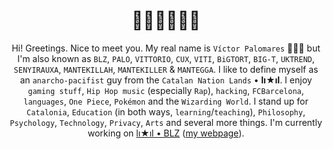 <h1 align="center">👋🏼👋🏼👋🏼</h1>

<div align="center">

Hi! Greetings. Nice to meet you. My real name is `Víctor Palomares` 👨🏻‍🏫 but I'm also known as `BLZ`, `PALO`, `VITTORIO`, `CUX`, `VITI`, `BiGTORT`, `BIG-T`, `UKTREND`, `SENYIRAUXA`, `MANTEKILLAH`, `MANTEKILLER` & `MANTEGGA`. I like to define myself as an `anarcho-pacifist` guy from the `Catalan Nation Lands` • **lı★ıl**. I enjoy `gaming stuff`, `Hip Hop music` (especially `Rap`), `hacking`, `FCBarcelona`, `languages`, `One Piece`, `Pokémon` and the `Wizarding World`. I stand up for `Catalonia`, `Education` (in both ways, `learning`/`teaching`), `Philosophy`, `Psychology`, `Technology`, `Privacy`, `Arts` and several more things. I'm currently working on [lı★ıl • BLZ](https://github.com/mantekillah/palo) ([my webpage](https://mantekillah.github.io/palo)).

</div>

